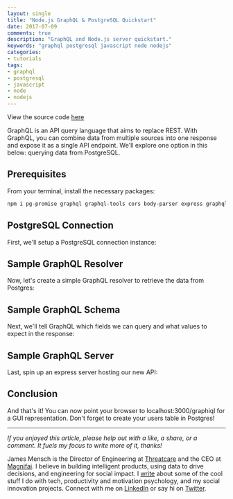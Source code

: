 ```yaml
---
layout: single
title: "Node.js GraphQL & PostgreSQL Quickstart"
date: 2017-07-09
comments: true
description: "GraphQL and Node.js server quickstart."
keywords: "graphql postgresql javascript node nodejs"
categories:
- tutorials
tags:
- graphql
- postgresql
- javascript
- node
- nodejs
---
```


View the source code [here](https://github.com/JMensch/graphql-postgres-quickstart-demo)

GraphQL is an API query language that aims to replace REST. With GraphQL, you can
combine data from multiple sources into one response and expose it as a single API endpoint. We'll explore one option in this below: querying data from PostgreSQL.

## Prerequisites
From your terminal, install the necessary packages:

```bash
npm i pg-promise graphql graphql-tools cors body-parser express graphql-server-express
```


## PostgreSQL Connection
First, we'll setup a PostgreSQL connection instance:
<script src="https://gist.github.com/JMensch/b8f95d7b979c2485591186c92ecb863d.js"></script>

## Sample GraphQL Resolver
Now, let's create a simple GraphQL resolver to retrieve the data from Postgres:
<script src="https://gist.github.com/JMensch/25c7a3909ed473a9d7c862c04dab14e4.js"></script>

## Sample GraphQL Schema
Next, we'll tell GraphQL which fields we can query and what values to expect in the response:
<script src="https://gist.github.com/JMensch/c1824bb7f248b7166ce41d1ae22db4ec.js"></script>

## Sample GraphQL Server
Last, spin up an express server hosting our new API:
<script src="https://gist.github.com/JMensch/30ea85cf8d35c953cd673a4bf7fefbaa.js"></script>

## Conclusion

And that's it! You can now point your browser to localhost:3000/graphiql for a GUI representation.
Don't forget to create your users table in Postgres!



---



*If you enjoyed this article, please help out with a like, a share, or a comment. It fuels my focus to write more of it, thanks!*



James Mensch is the Director of Engineering at <a href='https://threatcare.com'>Threatcare</a> and the CEO at <a href='http://magnifai.io'>Magnifai</a>. I believe in building intelligent products, using data to drive decisions, and engineering for social impact. I <a href='https://medium.com/@james_mensch'>write</a> about some of the cool stuff I do with tech, productivity and motivation psychology, and my social innovation projects. Connect with me on <a href='https://www.linkedin.com/in/james-mensch/'>LinkedIn</a> or say hi on <a href='https://twitter.com/thebestmensch'>Twitter</a>.


